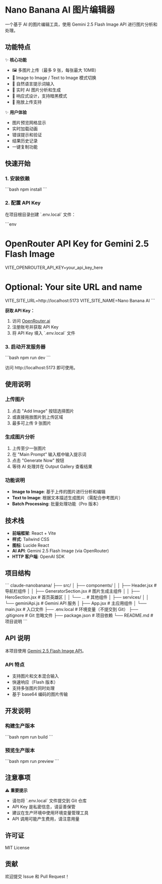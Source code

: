 # Nano Banana AI 图片编辑器

一个基于 AI 的图片编辑工具，使用 Gemini 2.5 Flash Image API 进行图片分析和处理。

## 功能特点

✨ **核心功能**
- 🖼️ 多图片上传（最多 9 张，每张最大 10MB）
- 🎨 Image to Image / Text to Image 模式切换
- 💬 自然语言提示词输入
- 🚀 实时 AI 图片分析和生成
- 📱 响应式设计，支持暗黑模式
- 🎯 拖放上传支持

✨ **用户体验**
- 图片预览网格显示
- 实时加载动画
- 错误提示和验证
- 结果历史记录
- 一键复制功能

## 快速开始

### 1. 安装依赖

\`\`\`bash
npm install
\`\`\`

### 2. 配置 API Key

在项目根目录创建 \`.env.local\` 文件：

\`\`\`env
# OpenRouter API Key for Gemini 2.5 Flash Image
VITE_OPENROUTER_API_KEY=your_api_key_here

# Optional: Your site URL and name
VITE_SITE_URL=http://localhost:5173
VITE_SITE_NAME=Nano Banana AI
\`\`\`

**获取 API Key：**
1. 访问 [OpenRouter.ai](https://openrouter.ai/)
2. 注册账号并获取 API Key
3. 将 API Key 填入 \`.env.local\` 文件

### 3. 启动开发服务器

\`\`\`bash
npm run dev
\`\`\`

访问 http://localhost:5173 即可使用。

## 使用说明

### 上传图片
1. 点击 "Add Image" 按钮选择图片
2. 或直接拖放图片到上传区域
3. 最多可上传 9 张图片

### 生成图片分析
1. 上传至少一张图片
2. 在 "Main Prompt" 输入框中输入提示词
3. 点击 "Generate Now" 按钮
4. 等待 AI 处理并在 Output Gallery 查看结果

### 功能说明
- **Image to Image**: 基于上传的图片进行分析和编辑
- **Text to Image**: 根据文本描述生成图片（需配合参考图片）
- **Batch Processing**: 批量处理功能（Pro 版本）

## 技术栈

- **前端框架**: React + Vite
- **样式**: Tailwind CSS
- **图标**: Lucide React
- **AI API**: Gemini 2.5 Flash Image (via OpenRouter)
- **HTTP 客户端**: OpenAI SDK

## 项目结构

\`\`\`
claude-nanobanana/
├── src/
│   ├── components/
│   │   ├── Header.jsx              # 导航栏组件
│   │   ├── GeneratorSection.jsx    # 图片生成主组件
│   │   ├── HeroSection.jsx         # 首页英雄区
│   │   └── ...                     # 其他组件
│   ├── services/
│   │   └── geminiApi.js            # Gemini API 服务
│   ├── App.jsx                     # 主应用组件
│   └── main.jsx                    # 入口文件
├── .env.local                      # 环境变量（不提交到 Git）
├── .gitignore                      # Git 忽略文件
├── package.json                    # 项目依赖
└── README.md                       # 项目说明
\`\`\`

## API 说明

本项目使用 [Gemini 2.5 Flash Image API](https://openrouter.ai/google/gemini-2.5-flash-image-preview/api)。

### API 特点
- 支持图片和文本混合输入
- 快速响应（Flash 版本）
- 支持多张图片同时处理
- 基于 base64 编码的图片传输

## 开发说明

### 构建生产版本

\`\`\`bash
npm run build
\`\`\`

### 预览生产版本

\`\`\`bash
npm run preview
\`\`\`

## 注意事项

⚠️ **重要提示**
- 请勿将 \`.env.local\` 文件提交到 Git 仓库
- API Key 是私密信息，请妥善保管
- 建议在生产环境中使用环境变量管理工具
- API 调用可能产生费用，请注意用量

## 许可证

MIT License

## 贡献

欢迎提交 Issue 和 Pull Request！
